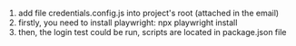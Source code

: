 1. add file credentials.config.js into project's root (attached in the email)
2. firstly, you need to install playwright: npx playwright install
3. then, the login test could be run, scripts are located in package.json file